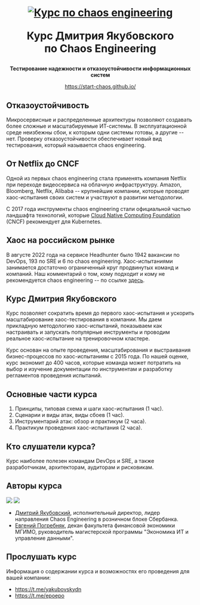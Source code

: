 <h1 align="center">
  <a href="https://start-chaos.github.io/">
  <img src="https://avatars.githubusercontent.com/u/111044530?s=200&v=4" alt="Курс по chaos engineering">
  </a>  

  Курс Дмитрия Якубовского  
  по Chaos Engineering
</h1>

<div align="center">
  
**Тестирование надежности и отказоустойчивости информационных систем**

<https://start-chaos.github.io/>
  
</div>

## Отказоустойчивость

Микросервисные и распределенные архитектуры позволяют создавать более сложные и масштабируемые ИТ-системы.
В эксплуатационной среде неизбежны сбои, к которым одни системы готовы, а другие -- нет. 
Проверку отказоустойчивости обеспечивает новый вид тестирования, который называется chaos engineering.

## От Netflix до CNCF

Одной из первых chaos engineering стала применять компания Netflix при переходе видеосервиса на облачную инфраструктуру.
Amazon, Bloomberg, Netflix, Alibaba -- крупнейшие компании, которые проводят хаос-испытания своих систем 
и участвуют в развитии методологии.

С 2017 года инструменты chaos engineering стали официальной частью ландшафта технологий, 
которые [Cloud Native Computing Foundation](https://www.cncf.io/) (CNCF) рекомендует для Kubernetes.

## Хаос на российском рынке

В августе 2022 года на сервисе Headhunter было 1942 вакансии по DevOps, 193 по SRE и 6 по chaos engineering. 
Хаос-испытаниями занимается достаточно ограниченный круг продвинутых команд и компаний.
Наш комментарий о том, кому подходит и кому не рекомендуется chaos engineering -- по ссылке [здесь](scope.md).

## Курс Дмитрия Якубовского

Курс позволяет сократить время до первого хаос-испытания и ускорить масштабирование хаос-тестирования в компании. 
Мы даем прикладную методологию хаос-испытаний, показываем как настраивать и запускать популярные инструменты
и проводим реальное хаос-испытание на тренировочном кластере.

Курс основан на опыте проведения, масштабирования и выстраивания бизнес-процессов по хаос-испытаниям с 2015 года. 
По нашей оценке, курс экономит до 400 часов, которые команда может потратить на выбор и изучение документации по инструментам
и разработку регламентов проведения испытаний.

## Основные части курса

1. Принципы, типовая схема и шаги хаос-испытания (1 час).
2. Сценарии и виды атак, виды сбоев (1 час).
3. Инструментарий атак: обзор и практикум (2 часа).
4. Практикум проведения хаос-испытания (2 часа).

## Кто слушатели курса?

Курс наиболее полезен командам DevOps и SRE, а также разработчикам, архитекторам, аудиторам и рисковикам.

## Авторы курса 

[dy]: https://images.weserv.nl/?url=https://avatars.githubusercontent.com/u/17800175&&h=200&w=200&fit=cover&mask=circle&maxage=7d

[ep]: https://images.weserv.nl/?url=https://avatars.githubusercontent.com/u/9265326&&h=200&w=200&fit=cover&mask=circle&maxage=7d


![][dy] ![][dy]

- [Дмитрий Якубовский](https://github.com/dyakubovsky), исполнительный директор, лидер направления Chaos Engineering в розничном блоке Сбербанка.
- [Евгений Погребняк](https://github.com/epogrebnyak/), декан факультета финансовой экономики МГИМО, руководитель магистерской программы "Экономика ИТ и управление данными". 

## Прослушать курс 

Информация о содержании курса и возможностях его проведения для вашей компании:

- <https://t.me/yakubovskydn>
- <https://t.me/epoepo>



